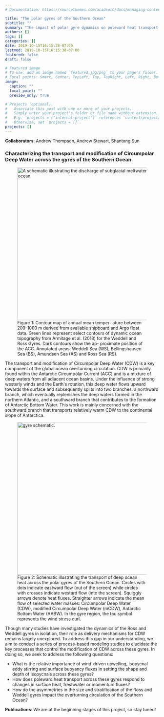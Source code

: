```yaml
---
# Documentation: https://sourcethemes.com/academic/docs/managing-content/

title: "The polar gyres of the Southern Ocean"
subtitle: ""
summary: "The impact of polar gyre dynamics on poleward heat transport and Southern Ocean overturning."
authors: []
tags: []
categories: []
date: 2019-10-15T16:15:38-07:00
lastmod: 2019-10-15T16:15:38-07:00
featured: false
draft: false

# Featured image
# To use, add an image named `featured.jpg/png` to your page's folder.
# Focal points: Smart, Center, TopLeft, Top, TopRight, Left, Right, BottomLeft, Bottom, BottomRight.
image:
  caption: ""
  focal_point: ""
  preview_only: true

# Projects (optional).
#   Associate this post with one or more of your projects.
#   Simply enter your project's folder or file name without extension.
#   E.g. `projects = ["internal-project"]` references `content/project/deep-learning/index.md`.
#   Otherwise, set `projects = []`.
projects: []
---
```


**Collaborators**: Andrew Thompson, Andrew Stewart, Shantong Sun

### Characterizing the transport and modification of Circumpolar Deep Water across the gyres of the Southern Ocean.


<figure>
<img src="/img/temp_map.jpg" width="500" height="500" align="middle" alt="A schematic illustrating the discharge of subglacial meltwater into the ocean.">
<figcaption> Figure 1: Contour map of annual mean temper- ature between 200-1000 m derived from available shipboard and Argo float data. Green lines represent select contours of dynamic ocean topography from Armitage et al. (2018) for the Weddell and Ross Gyres. Dark contours show the ap- proximate position of the ACC. Annotated areas: Weddell Sea (WS), Bellingshausen Sea (BS), Amundsen Sea (AS) and Ross Sea (RS).</figcaption>
</figure>

The  transport and modification of Circumpolar Deep Water (CDW) is a key component of the global ocean overturning circulation. CDW is primarily found within the Antarctic Circumpolar Current (ACC) and is a mixture of deep waters from all adjacent ocean basins. Under the influence of strong westerly winds and the Earth's rotation, this deep water flows upward towards the surface and subsequently splits into two branches: a northward branch, which eventually replenishes the deep waters formed in the northern Atlantic, and a southward branch that contributes to the formation of Antarctic Bottom Water. This work is mainly concerned with the southward branch that transports relatively warm CDW to the continental slope of Antarctica.

<figure>
<img src="/img/gyre_schematic.jpg" width="500" height="500" align="middle" alt="gyre schematic.">
<figcaption> Figure 2: Schematic illustrating the transport of deep ocean heat across the polar gyres of the Southern Ocean. Circles with dots indicate eastward flow (out of the screen) while circles with crosses indicate westard flow (into the screen). Squiggly arrows denote heat fluxes. Straighter arrows indicate the mean flow of selected water masses: Circumpolar Deep Water (CDW), modified Circumpolar Deep Water (mCDW), Antarctic Bottom Water (AABW). In the gyre region, the tau symbol represents the wind stress curl.</figcaption>
</figure>

Though many studies have investigated the dynamics of the Ross and Weddell gyres in isolation, their role as delivery mechanisms for CDW remains largely unexplored.  To address this gap in our understanding, we aim to conduct a series of process-based modeling studies to elucidate the key processes that control the modification of CDW across these gyres. In doing so, we seek to address the following questions:

* What is the relative importance of wind-driven upwelling, isopycnal eddy stirring and surface buoyancy fluxes in setting the shape and depth of isopycnals across these gyres? 
* How does poleward heat transport across these gyres respond to changes in surface heat, freshwater or momentum fluxes? 
* How do the asymmetries in the size and stratification of the Ross and Weddell gyres impact the overturning circulation of the Southern Ocean?

<!--### Assessing the potential importance of polar gyre asymmetry in the Southern Ocean overturning

In addition to providing a pathway for deep ocean heat transport to the Antarctic margin, the polar gyres of the Southern Ocean also play an important role in the upwelling of CDW and its transformation into either intermediate or abyssal. In this capacity, these gyres are crucial cogs in the overturning circulation of the Southern Ocean. A key aspect of these gyres is their tendency to flatten isopycnals within the ocean interior (Figure 2). However, this detail is often neglected in the canonical zonally-averaged view of the Southern Ocean residual overturning circulation, which typically assumes isopycnal slopes are uniform with latitude. Furthermore, the current overturning framework also neglects inter-basin asymmetries in ocean stratification. Poleward of the circumpolar current, isopycnal depths can differ by hundreds of meters at a given latitude, with the Weddell Sea having much shallower isopycnals than the Ross Sea. Thus, the pathways of upwelled CDW differ substantially across the Ross and Weddell Seas. 

Since that water masses created within these gyres are exported globally, these regional asymmetries in stratification may have far-reaching effects on the overturning circulation of the global ocean. As before, we aim to diagnose the importance of the gyre asymmetries by using a suite of idealized models, ranging from simple box models to more complex general circulation models.-->

**Publications**: We are at the beginning stages of this project, so stay tuned!

